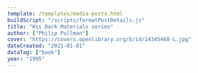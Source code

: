 ```yaml
---
template: /templates/media-posts.html
buildScript: "/scripts/formatPostDetails.js"
title: "His Dark Materials series"
author: ["Philip Pullman"]
cover: "https://covers.openlibrary.org/b/id/14345468-L.jpg"
dateCreated: "2021-01-01"
dataTag: ["book"]
year: "1995"
---
```

